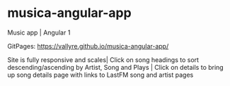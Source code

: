 # musica-angular-app
Music app | Angular 1

GitPages:  https://vallyre.github.io/musica-angular-app/

Site is fully responsive and scales| 
Click on song headings to sort descending/ascending by Artist, Song and Plays | 
Click on details to bring up song details page with links to LastFM song and artist pages
